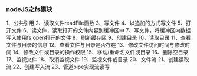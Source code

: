 ### nodeJS之fs模块

1、公共引用
2、读取文件readFile函数
3、写文件
4、以追加的方式写文件
5、打开文件
6、读文件，读取打开的文件内容到缓冲区中
7、写文件，将缓冲区内数据写入使用fs.open打开的文件
8、刷新缓存区
9、创建目录
10、读取目录
11、查看文件与目录的信息
12、查看文件与目录是否存在
13、修改文件访问时间与修改时间
14、修改文件或目录的操作权限
15、移动/重命名文件或目录
16、删除空目录
17、监视文件
18、取消监视文件
19、监视文件或目录
20、文件流
21、创建读取流
22、创建写入流
23、管道pipe实现流读写